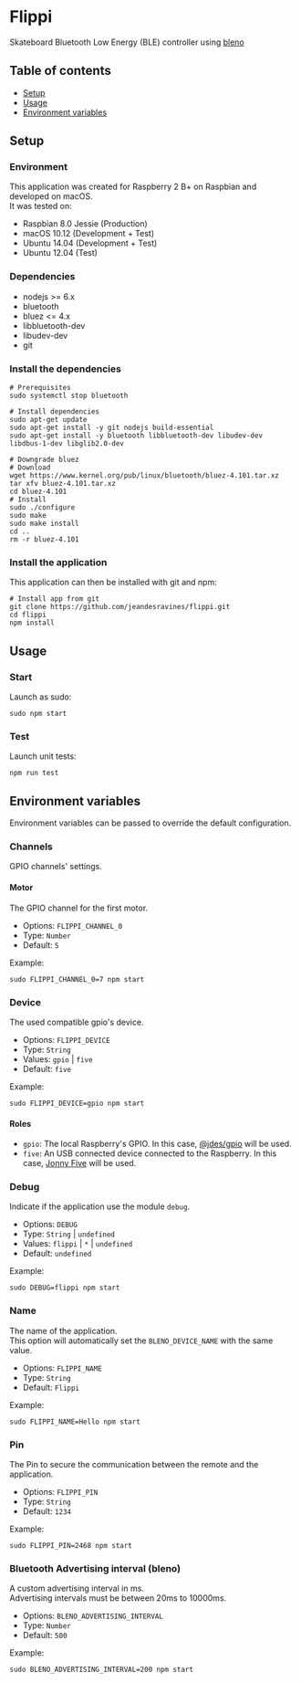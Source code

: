 # Flippi

Skateboard Bluetooth Low Energy (BLE) controller using [bleno](https://github.com/sandeepmistry/bleno)


## Table of contents

* [Setup](#setup)
* [Usage](#usage)
* [Environment variables](#environment-variables)


## Setup

### Environment

This application was created for Raspberry 2 B+ on Raspbian and developed on macOS.  
It was tested on:
- Raspbian 8.0 Jessie (Production)
- macOS 10.12 (Development + Test)
- Ubuntu 14.04 (Development + Test)
- Ubuntu 12.04 (Test)

### Dependencies

- nodejs >= 6.x
- bluetooth
- bluez <= 4.x
- libbluetooth-dev
- libudev-dev
- git

### Install the dependencies

```shell
# Prerequisites
sudo systemctl stop bluetooth

# Install dependencies
sudo apt-get update
sudo apt-get install -y git nodejs build-essential
sudo apt-get install -y bluetooth libbluetooth-dev libudev-dev libdbus-1-dev libglib2.0-dev

# Downgrade bluez
# Download
wget https://www.kernel.org/pub/linux/bluetooth/bluez-4.101.tar.xz
tar xfv bluez-4.101.tar.xz
cd bluez-4.101
# Install
sudo ./configure
sudo make
sudo make install
cd ..
rm -r bluez-4.101
```

### Install the application

This application can then be installed with git and npm:
```shell
# Install app from git
git clone https://github.com/jeandesravines/flippi.git
cd flippi
npm install
```


## Usage

### Start

Launch as sudo:

```shell
sudo npm start
```

### Test

Launch unit tests:

```shell
npm run test
```
 

## Environment variables

Environment variables can be passed to override the default configuration.

### Channels

GPIO channels' settings.

#### Motor

The GPIO channel for the first motor.

- Options: `FLIPPI_CHANNEL_0`
- Type: `Number`
- Default: `5`

Example: 

```shell
sudo FLIPPI_CHANNEL_0=7 npm start
```

### Device

The used compatible gpio's device.  

- Options: `FLIPPI_DEVICE`
- Type: `String`
- Values: `gpio` | `five`
- Default: `five`

Example: 

```shell
sudo FLIPPI_DEVICE=gpio npm start
```

#### Roles

- `gpio`: The local Raspberry's GPIO.  In this case, [@jdes/gpio](https://github.com/jeandesravines/gpio) will be used.
- `five`: An USB connected device connected to the Raspberry. In this case, [Jonny Five](http://johnny-five.io/) will be used.


### Debug

Indicate if the application use the module `debug`.

- Options: `DEBUG`
- Type: `String` | `undefined`
- Values: `flippi` | `*` | `undefined`
- Default: `undefined`

Example: 

```shell
sudo DEBUG=flippi npm start
```

### Name

The name of the application.  
This option will automatically set the `BLENO_DEVICE_NAME` with the same value.

- Options: `FLIPPI_NAME`
- Type: `String`
- Default: `Flippi`

Example: 

```shell
sudo FLIPPI_NAME=Hello npm start
```

### Pin

The Pin to secure the communication between the remote and the application.

- Options: `FLIPPI_PIN`
- Type: `String`
- Default: `1234`

Example: 

```shell
sudo FLIPPI_PIN=2468 npm start
```

### Bluetooth Advertising interval (bleno)

A custom advertising interval in ms.  
Advertising intervals must be between 20ms to 10000ms.


- Options: `BLENO_ADVERTISING_INTERVAL`
- Type: `Number`
- Default: `500`

Example: 

```shell
sudo BLENO_ADVERTISING_INTERVAL=200 npm start
```
